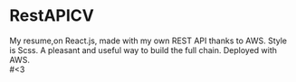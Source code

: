 # RestAPICV
My resume,on React.js, made with my own REST API thanks to AWS. Style is Scss. A pleasant and useful way to build the full chain. Deployed with AWS.                           
 #<3
